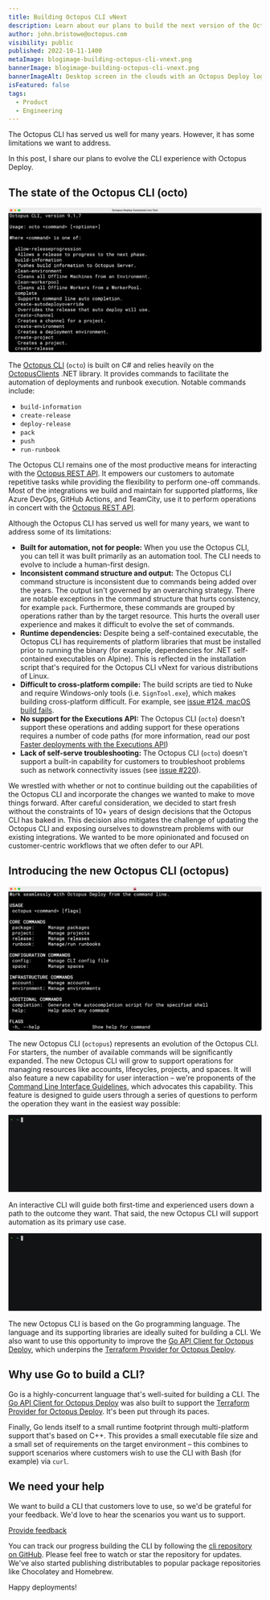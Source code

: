 ```yaml
---
title: Building Octopus CLI vNext
description: Learn about our plans to build the next version of the Octopus CLI.
author: john.bristowe@octopus.com
visibility: public
published: 2022-10-11-1400
metaImage: blogimage-building-octopus-cli-vnext.png
bannerImage: blogimage-building-octopus-cli-vnext.png
bannerImageAlt: Desktop screen in the clouds with an Octopus Deploy logo in front of it.
isFeatured: false
tags:
  - Product
  - Engineering
---
```


The Octopus CLI has served us well for many years. However, it has some limitations we want to address. 

In this post, I share our plans to evolve the CLI experience with Octopus Deploy.

## The state of the Octopus CLI (octo)

![Screenshot of Octopus CLI (octo)](octo.png)

The [Octopus CLI](https://github.com/OctopusDeploy/OctopusCLI) (`octo`) is built on C# and relies heavily on the [OctopusClients](https://github.com/OctopusDeploy/OctopusClients) .NET library. It provides commands to facilitate the automation of deployments and runbook execution. Notable commands include: 

- `build-information` 
- `create-release` 
- `deploy-release` 
- `pack` 
- `push` 
- `run-runbook` 

The Octopus CLI remains one of the most productive means for interacting with the [Octopus REST API](https://octopus.com/docs/octopus-rest-api). It empowers our customers to automate repetitive tasks while providing the flexibility to perform one-off commands. Most of the integrations we build and maintain for supported platforms, like Azure DevOps, GitHub Actions, and TeamCity, use it to perform operations in concert with the [Octopus REST API](https://octopus.com/docs/octopus-rest-api).

Although the Octopus CLI has served us well for many years, we want to address some of its limitations:

- **Built for automation, not for people:** When you use the Octopus CLI, you can tell it was built primarily as an automation tool. The CLI needs to evolve to include a human-first design.
- **Inconsistent command structure and output:** The Octopus CLI command structure is inconsistent due to commands being added over the years. The output isn't governed by an overarching strategy. There are notable exceptions in the command structure that hurts consistency, for example `pack`. Furthermore, these commands are grouped by operations rather than by the target resource. This hurts the overall user experience and makes it difficult to evolve the set of commands.
- **Runtime dependencies:** Despite being a self-contained executable, the Octopus CLI has requirements of platform libraries that must be installed prior to running the binary (for example, dependencies for .NET self-contained executables on Alpine). This is reflected in the installation script that's required for the Octopus CLI vNext for various distributions of Linux.
- **Difficult to cross-platform compile:** The build scripts are tied to Nuke and require Windows-only tools (i.e. `SignTool.exe`), which makes building cross-platform difficult. For example, see [issue #124, macOS build fails](https://github.com/OctopusDeploy/OctopusCLI/issues/124).
- **No support for the Executions API:** The Octopus CLI (`octo`) doesn't support these operations and adding support for these operations requires a number of code paths (for more information, read our post [Faster deployments with the Executions API](https://octopus.com/blog/faster-deployments-with-the-executions-api))
- **Lack of self-serve troubleshooting:** The Octopus CLI (`octo`) doesn't support a built-in capability for customers to troubleshoot problems such as network connectivity issues (see [issue #220](https://github.com/OctopusDeploy/OctopusCLI/issues/220)).

We wrestled with whether or not to continue building out the capabilities of the Octopus CLI and incorporate the changes we wanted to make to move things forward. After careful consideration, we decided to start fresh without the constraints of 10+ years of design decisions that the Octopus CLI has baked in. This decision also mitigates the challenge of updating the Octopus CLI and exposing ourselves to downstream problems with our existing integrations. We wanted to be more opinionated and focused on customer-centric workflows that we often defer to our API.

## Introducing the new Octopus CLI (octopus)

![New Octopus CLI](new-octopus-cli.png)

The new Octopus CLI (`octopus`) represents an evolution of the Octopus CLI. For starters, the number of available commands will be significantly expanded. The new Octopus CLI will grow to support operations for managing resources like accounts, lifecycles, projects, and spaces. It will also feature a new capability for user interaction – we're proponents of the [Command Line Interface Guidelines](https://clig.dev/), which advocates this capability. This feature is designed to guide users through a series of questions to perform the operation they want in the easiest way possible:

![Demo: Create Release with Octopus CLI vNext](demo-create-release.gif)

An interactive CLI will guide both first-time and experienced users down a path to the outcome they want. That said, the new Octopus CLI will support automation as its primary use case.

![Demo: Deploy Release with Octopus CLI vNext](demo-release-deploy.gif)

The new Octopus CLI is based on the Go programming language. The language and its supporting libraries are ideally suited for building a CLI. We also want to use this opportunity to improve the [Go API Client for Octopus Deploy](https://github.com/OctopusDeploy/go-octopusdeploy), which underpins the [Terraform Provider for Octopus Deploy](https://github.com/OctopusDeployLabs/terraform-provider-octopusdeploy).

## Why use Go to build a CLI?

Go is a highly-concurrent language that's well-suited for building a CLI. The [Go API Client for Octopus Deploy](https://github.com/OctopusDeploy/go-octopusdeploy) was also built to support the [Terraform Provider for Octopus Deploy](https://github.com/OctopusDeployLabs/terraform-provider-octopusdeploy). It's been put through its paces. 

Finally, Go lends itself to a small runtime footprint through multi-platform support that's based on C++. This provides a small executable file size and a small set of requirements on the target environment – this combines to support scenarios where customers wish to use the CLI with Bash (for example) via `curl`.

## We need your help

We want to build a CLI that customers love to use, so we'd be grateful for your feedback. We'd love to hear the scenarios you want us to support. 

<span><a class="btn btn-success" href="https://octopusdeploy.typeform.com/to/COaNc9A3">Provide feedback</a></span>

You can track our progress building the CLI by following the [cli repository on GitHub](https://github.com/OctopusDeploy/cli). Please feel free to watch or star the repository for updates. We've also started publishing distributables to popular package repositories like Chocolatey and Homebrew.

Happy deployments!